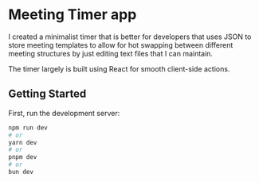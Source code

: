 # Meeting Timer app

I created a minimalist timer that is better for developers that uses JSON to store meeting templates to allow for hot swapping between different meeting structures by just editing text files that I can maintain.

The timer largely is built using React for smooth client-side actions.

## Getting Started

First, run the development server:

```bash
npm run dev
# or
yarn dev
# or
pnpm dev
# or
bun dev
```
